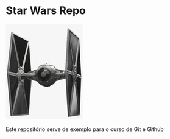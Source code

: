 # Star Wars Repo

![TIE Fighter](./tiefighter.jpeg)

Este repositório serve de exemplo para o curso de Git e Github

